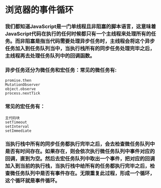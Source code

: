 <!--
 * @Description: 
 * @Author: 曹俊
 * @Date: 2022-06-08 20:48:29
 * @LastEditors: 曹俊
 * @LastEditTime: 2022-06-08 21:46:33
-->
# 浏览器的事件循环

### 我们都知道JavaScript是一门单线程且非阻塞的脚本语言，这意味着JavaScript代码在执行的任何时候都只有一个主线程来处理所有的任务。而非阻塞是指当代码需要处理异步任务时，主线程会将这个异步任务加入到任务队列当中，当执行栈所有的同步任务处理完毕之后，主线程再去处理任务队列中的回调函数。

### 异步任务还分为微任务和宏任务：常见的微任务有:
```
promise.then
MutationObserver
object.observe
process.nextTick
```
### 常见的宏任务有：
```
主代码块
setTimeout
setInterval
setImmediate
```

### 当执行栈中所有的同步任务都执行完毕之后，会去检查微任务队列中是否有时间存在。如果存在，则会依次执行微任务队列中事件对应的回调，直到为空。然后去宏任务队列中取出一个事件，把对应的回调加入到当前的执行栈，当执行栈中给所有的任务都执行完毕之后，检查微任务队列中是否有事件存在。无限重复此过程，形成一个循环，这个循环就是事件循环。

